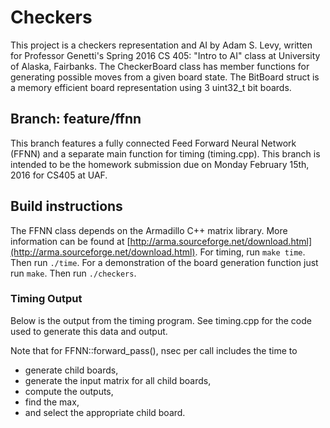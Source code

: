 # Checkers
This project is a checkers representation and AI by Adam S. Levy, written for Professor Genetti's Spring 2016 CS 405: "Intro to AI" class at University of Alaska, Fairbanks.
The CheckerBoard class has member functions for generating possible moves from a given board state.
The BitBoard struct is a memory efficient board representation using 3 uint32_t bit boards. 

## Branch: feature/ffnn
This branch features a fully connected Feed Forward Neural Network (FFNN) and a separate main function for timing (timing.cpp).
This branch is intended to be the homework submission due on Monday February 15th, 2016 for CS405 at UAF.

## Build instructions
The FFNN class depends on the Armadillo C++ matrix library. More information can be found at [http://arma.sourceforge.net/download.html](http://arma.sourceforge.net/download.html).
For timing, run `make time`. Then run `./time`.
For a demonstration of the board generation function just run `make`. Then run `./checkers`.


### Timing Output
Below is the output from the timing program. See timing.cpp for the code used to generate this data and output.

Note that for FFNN::forward_pass(), nsec per call includes the time to
- generate child boards, 
- generate the input matrix for all child boards, 
- compute the outputs, 
- find the max, 
- and select the appropriate child board.

Also note that nsec per board is much lower than nsec per call since multiple child boards are evaluated in a single forward_pass() call.
Each of the child boards becomes a row of the input matrix. This way these boards are evaluated simultaneously in a single matrix operation.

For comparison, on [skynet](http://skynet.cs.uaf.edu) the "Blondie 24" network (32, 40, 10, 1) with all ones for inputs and weights,
computes forward pass every 19844 nsec or 50393 board evaluations per second. This of course is only doing one board per evaluation.

#### Output from timing.cpp:

```
Timing CheckerBoard::gen_children with psuedo-randomized boards
wait ... (~30 sec)
10000000 function calls
1245448 clock cycles elapsed
1.245448 seconds elapsed
8029239.277754 calls per sec
124.544800 nsec per call

Timing FFNN::forward_pass() with randomly initialized weights and pseudo_random boards.
            Highest value board is followed for BLK. Lowest is followed for RED. 
            Child boards are evaluated simultaneously.
Network Structure: 32 -> 40 -> 10 -> 1
Total num nodes: = 1690
wait ... (~30 sec)
100000 function calls
674941 boards evaluated
1175763 clock cycles elapsed
1.175763 seconds elapsed
85051.154017 calls per sec
574045.109431 boards per sec
11757.630000 nsec per call
1742.023377 nsec per board

Network Structure: 32 -> 80 -> 70 -> 50 -> 1
Total num nodes: = 11710
wait ... (~30 sec)
100000 function calls
466054 boards evaluated
3574629 clock cycles elapsed
3.574629 seconds elapsed
27974.931105 calls per sec
130378.285411 boards per sec
35746.290000 nsec per call
7669.988885 nsec per board

```
